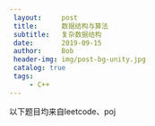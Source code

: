 ```yaml
---
 layout:     post
 title:      数据结构与算法
 subtitle:   复杂数据结构
 date:       2019-09-15
 author:     Bob
 header-img: img/post-bg-unity.jpg
 catalog: true
 tags:
     - C++
---
```


以下题目均来自leetcode、poj

##### []() 

```c


```